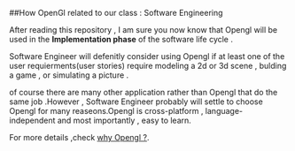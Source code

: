 
##How OpenGl related to our class : Software Engineering


After reading this repository , I am sure you now know that Opengl will be used in the **Implementation phase** of the software life cycle .

Software Engineer will defenitly consider  using Opengl if at least one of the user requierments(user stories) require modeling a 2d or 3d scene , bulding a game , or simulating a picture .

of course there are many other application rather than Opengl that do the same job .However , Software Engineer probably will settle to choose Opengl for many reaseons.Opengl is cross-platform , language-independent and most importantly , easy to learn.

For more details ,check [why Opengl ?](https://github.com/Afnan-Aldhahri/OpenGl/blob/master/Resources/Why%20OpenGl%3F.md).



